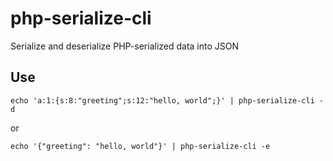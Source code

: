 # php-serialize-cli

Serialize and deserialize PHP-serialized data into JSON

## Use


```
echo 'a:1:{s:8:"greeting";s:12:"hello, world";}' | php-serialize-cli -d
```

or 

```
echo '{"greeting": "hello, world"}' | php-serialize-cli -e
```
